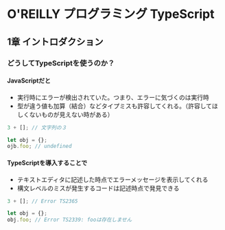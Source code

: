 # O'REILLY プログラミング TypeScript

## 1章 イントロダクション

### どうしてTypeScriptを使うのか？

#### JavaScriptだと
- 実行時にエラーが検出されていた。つまり、エラーに気づくのは実行時
- 型が違う値も加算（結合）などタイプミスも許容してくれる。（許容してほしくないものが見えない時がある）

```js
3 + []; // 文字列の３

let obj = {};
ojb.foo; // undefined
```

#### TypeScriptを導入することで
- テキストエディタに記述した時点でエラーメッセージを表示してくれる
- 構文レベルのミスが発生するコードは記述時点で発見できる

```ts
3 + []; // Error TS2365

let obj = {};
obj.foo; // Error TS2339: fooは存在しません
```
